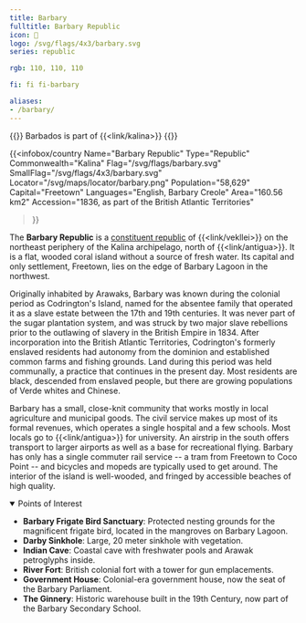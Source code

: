 ```yaml
---
title: Barbary
fulltitle: Barbary Republic
icon: 🪸
logo: /svg/flags/4x3/barbary.svg
series: republic

rgb: 110, 110, 110

fi: fi fi-barbary

aliases:
- /barbary/
---
```

{{<note series>}}
 Barbados is part of {{<link/kalina>}}
{{</note>}}

{{<infobox/country
	 Name="Barbary Republic"
	 Type="Republic"
	 Commonwealth="Kalina"
	 Flag="/svg/flags/barbary.svg"
	 SmallFlag="/svg/flags/4x3/barbary.svg"
	 Locator="/svg/maps/locator/barbary.png"
	 Population="58,629"
	 Capital="Freetown"
	 Languages="English, Barbary Creole"
	 Area="160.56 km2"
	 Accession="1836, as part of the British Atlantic Territories"
 >}}

The <span class="fi fi-barbary"></span> **Barbary Republic** is a [constituent republic](/republics/) of {{<link/vekllei>}} on the northeast periphery of the Kalina archipelago, north of {{<link/antigua>}}. It is a flat, wooded coral island without a source of fresh water. Its capital and only settlement, Freetown, lies on the edge of Barbary Lagoon in the northwest.

Originally inhabited by Arawaks, Barbary was known during the colonial period as Codrington's Island, named for the absentee family that operated it as a slave estate between the 17th and 19th centuries. It was never part of the sugar plantation system, and was struck by two major slave rebellions prior to the outlawing of slavery in the British Empire in 1834. After incorporation into the British Atlantic Territories, Codrington's formerly enslaved residents had autonomy from the dominion and established common farms and fishing grounds. Land during this period was held communally, a practice that continues in the present day. Most residents are black, descended from enslaved people, but there are growing populations of Verde whites and Chinese.

Barbary has a small, close-knit community that works mostly in local agriculture and municipal goods. The civil service makes up most of its formal revenues, which operates a single hospital and a few schools. Most locals go to {{<link/antigua>}} for university. An airstrip in the south offers transport to larger airports as well as a base for recreational flying. Barbary has only has a single commuter rail service -- a tram from Freetown to Coco Point -- and bicycles and mopeds are typically used to get around. The interior of the island is well-wooded, and fringed by accessible beaches of high quality.

<details open>
<summary>Points of Interest</summary>

* **Barbary Frigate Bird Sanctuary**: Protected nesting grounds for the magnificent frigate bird, located in the mangroves on Barbary Lagoon.
* **Darby Sinkhole**: Large, 20 meter sinkhole with vegetation.
* **Indian Cave**: Coastal cave with freshwater pools and Arawak petroglyphs inside.
* **River Fort**: British colonial fort with a tower for gun emplacements.
* **Government House**: Colonial-era government house, now the seat of the Barbary Parliament.
* **The Ginnery**: Historic warehouse built in the 19th Century, now part of the Barbary Secondary School.
</details>

